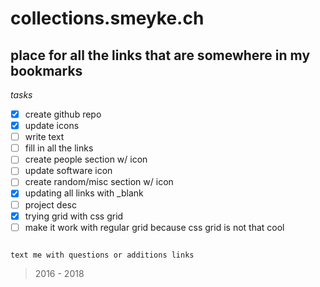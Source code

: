 # collections.smeyke.ch

## place for all the links that are somewhere in my bookmarks

*tasks*
- [x] create github repo
- [x] update icons
- [ ] write text
- [ ] fill in all the links
- [ ] create people section w/ icon
- [ ] update software icon
- [ ] create random/misc section w/ icon
- [x] updating all links with _blank
- [ ] project desc
- [x] trying grid with css grid
- [ ] make it work with regular grid because css grid is not that cool

```

text me with questions or additions links

```

> 2016 - 2018
